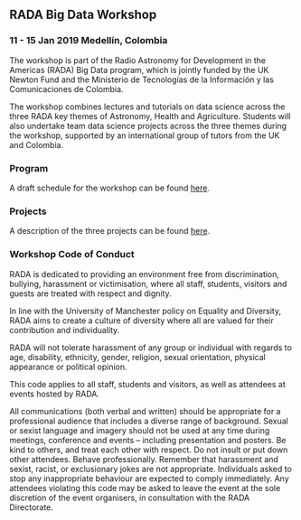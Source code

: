 ## RADA Big Data Workshop
### 11 - 15 Jan 2019 Medellín, Colombia 

The workshop is part of the Radio Astronomy for Development in the Americas (RADA) Big Data program, which is jointly funded by the UK Newton Fund and the Ministerio de Tecnologías de la Información y las Comunicaciones de Colombia.

The workshop combines lectures and tutorials on data science across the three RADA key themes of Astronomy, Health and Agriculture. Students will also undertake team data science projects across the three themes during the workshop, supported by an international group of tutors from the UK and Colombia.

### Program

A draft schedule for the workshop can be found [here](./Program.html).

### Projects

A description of the three projects can be found [here](./Projects.html).


### Workshop Code of Conduct

RADA is dedicated to providing an environment free from discrimination, bullying, harassment or victimisation, where all staff, students, visitors and guests are treated with respect and dignity.

In line with the University of Manchester policy on Equality and Diversity, RADA aims to create a culture of diversity where all are valued for their contribution and individuality.

RADA will not tolerate harassment of any group or individual with regards to age, disability, ethnicity, gender, religion, sexual orientation, physical appearance or political opinion.

This code applies to all staff, students and visitors, as well as attendees at events hosted by RADA.

All communications (both verbal and written) should be appropriate for a professional audience that includes a diverse range of background. Sexual or sexist language and imagery should not be used at any time during meetings, conference and events – including presentation and posters.
Be kind to others, and treat each other with respect. Do not insult or put down other attendees. Behave professionally. Remember that harassment and sexist, racist, or exclusionary jokes are not appropriate.
Individuals asked to stop any inappropriate behaviour are expected to comply immediately. Any attendees violating this code may be asked to leave the event at the sole discretion of the event organisers, in consultation with the RADA Directorate.
